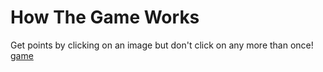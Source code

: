# How The Game Works
Get points by clicking on an image but don't click on any more than once!
[game](https://servet-k.github.io/memory/)
